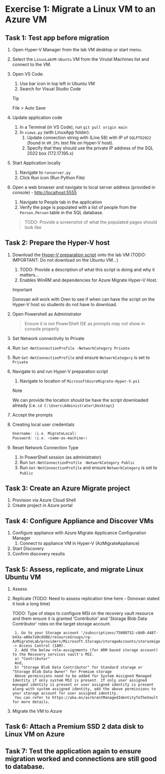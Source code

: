 # Exercise 1: Migrate a Linux VM to an Azure VM

## Task 1: Test app before migration

1. Open Hyper-V Manager from the lab VM desktop or start menu.
2. Select the `LinuxLabVM-Ubuntu` VM from the Virutal Machines list and connect to the VM.
3. Open VS Code.
    1. Use bar icon in top left in Ubuntu VM
    2. Search for Visual Studio Code

    > [!TIP]
    > File > Auto Save

4. Update application code
    1. In a Terminal (in VS Code), run `git pull origin main`
    2. In `views.py` (with LinuxApp folder):
        1. Update connection string with (Line 58) with IP of `SQLPTO2022` (found in `VM_IPs` text file on Hyper-V host).
        2. Specify that they should use the private IP address of the SQL 2022 box (172.17.195.x)
5. Start Application locally
    1. Navigate to `runserver.py`
    2. Click Run icon (Run Python File)
6. Open a web browser and navigate to local server address (provided in console) - <http://localhost:5555>
    1. Navigate to People tab in the application
    2. Verify the page is populated with a list of people from the `Person.Person` table in the SQL database.

    > TODO: Provide a screenshot of what the populated pages should look like

## Task 2: Prepare the Hyper-V host

1. Download the [Hyper-V preparation script](https://aka.ms/migrate/hyperv/script) onto the lab VM (TODO: IMPORTANT: Do not download on the Ubuntu VM...)
   1. TODO: Provide a description of what this script is doing and why it matters...
   2. Enables WinRM and dependencies for Azure Migrate Hyper-V Host.

    > [!IMPORTANT]  
    > Donovan will work with Oren to see if when can have the script on the Hyper-V host so students do not have to download.

2. Open Powershell as Administrator

    > Ensure it is not PowerShell ISE as prompts may not show in console properly

3. Set Network connectivity to Private
4. Run `Set-NetConnectionProfile -NetworkCategory Private`
5. Run `Get-NetConnectionProfile` and ensure `NetworkCategory` is set to `Private`
6. Navigate to and run Hyper-V preparation script

   1. Navigate to location of `MicrosoftAzureMigrate-Hyper-V.ps1`

    > [!NOTE]
    > We can provide the location should be have the script downloaded already (i.e. `cd C:\Users\Administrator\Desktop\`)

7. Accept the prompts
8. Creating local user credentials

      ```PowerShell
      Username: (i.e. MigrateLocal)
      Password: (i.e. <same-as-machine>)
      ```

9. Reset Network Connection Type

   1. In PowerShell session (as administrator)
   2. Run `Set-NetConnectionProfile -NetworkCategory Public`
   3. Run `Get-NetConnectionProfile` and ensure `NetworkCategory` is set to `Public`

## Task 3: Create an Azure Migrate project

1. Provision via Azure Cloud Shell
2. Create project in Azure portal

## Task 4: Configure Appliance and Discover VMs

1. Configure appliance with Azure Migrate Applicance Configuration Manager
   1. Connect to appliance VM in Hyper-V (AzMigrateAppliance)
2. Start Discovery
3. Confirm discovery results

## Task 5: Assess, replicate, and migrate Linux Ubuntu VM

1. Assess
2. Replicate (TODO: Need to assess replication time here - Donovan stated it took a long time)

    TODO: Type of steps to configure MSI on the recovery vault resource and them ensure it is granted 'Contributor' and 'Storage Blob Data Contributor' roles on the target storage account.

        1. Go to your Storage account '/subscriptions/75080732-c8d0-4487-b43a-a06e7a9cdd8b/resourceGroups/rg-AzMigrateLab/providers/Microsoft.Storage/storageAccounts/storazmigexi5zsg2' -> Access Control (IAM).
        2. Add the below role-assignments (for ARM based storage account) to the Recovery services vault's MSI.
        a) "Contributor"
        And,
        b) "Storage Blob Data Contributor" for Standard storage or "Storage Blob Data Owner" for Premium storage
        Above permissions need to be added for System Assigned Managed Identity if only system MSI is present. If only user assigned managed identity is present or user assigned identity is present along with system assigned identity, add the above permissions to your storage account for user assigned identity.
        You can refer to https://aka.ms/asrGrantManagedIdentityToTheVault for more details.

3. Migrate the VM to Azure

## Task 6: Attach a Premium SSD 2 data disk to Linux VM on Azure

## Task 7: Test the application again to ensure migration worked and connections are still good to database.